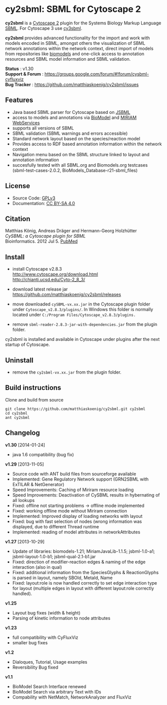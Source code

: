 # cy2sbml: SBML for Cytoscape 2

**cy2sbml** is a [Cytoscape 2](http://www.cytoscape.org) plugin for the Systems Biology Markup Language [SBML](http://www.sbml.org). For Cytoscape 3 use [cy3sbml](https://github.com/matthiaskoenig/cy3sbml).

**cy2sbml** provides advanced functionality for the import and work with models encoded in SBML, amongst others the 
visualization of SBML network annotations within the network context, direct import of models from repositories like [biomodels](http://www.biomodels.org) and one-click access to annotation resources and SBML model information and SBML validation.

**Status** : v1.30  
**Support & Forum** : https://groups.google.com/forum/#!forum/cysbml-cyfluxviz  
**Bug Tracker** : https://github.com/matthiaskoenig/cy2sbml/issues  

## Features
* Java based SBML parser for Cytoscape based on [JSBML](http://sourceforge.net/projects/jsbml/)
* access to models and annotations via [BioModel](http://www.biomodels.org/) and [MIRIAM WebServices](http://www.ebi.ac.uk/miriam/main/)
* supports all versions of SBML
* SBML validation (SBML warnings and errors accessible)
* Standard network layout based on the species/reaction model
* Provides access to RDF based annotation information within
  the network context
* Navigation menu based on the SBML structure linked to layout 
  and annotation information
* succesfully tested with all SBML.org and Biomodels.org testcases (sbml-test-cases-2.0.2, BioModels_Database-r21-sbml_files)

## License
* Source Code: [GPLv3](http://opensource.org/licenses/GPL-3.0)
* Documentation: [CC BY-SA 4.0](http://creativecommons.org/licenses/by-sa/4.0/)

## Citation
Matthias König, Andreas Dräger and Hermann-Georg Holzhütter  
*CySBML: a Cytoscape plugin for SBML*  
Bioinformatics. 2012 Jul 5. [PubMed](http://www.ncbi.nlm.nih.gov/pubmed/22772946) 

## Install
* install Cytoscape v2.8.3  
    http://www.cytoscape.org/download.html  
    http://chianti.ucsd.edu/Cyto-2_8_3/

* download latest release jar  
    https://github.com/matthiaskoenig/cy2sbml/releases

* move downloaded `cySBML-vx.xx.jar` in the Cytoscape plugin folder under `Cytoscape_v2.8.3/plugins/`. In Windows this folder is normally located under `C:/Program Files/Cytoscape_v2.8.3/plugins.`

* remove `sbml-reader-2.8.3-jar-with-dependencies.jar` from the plugin folder.

cy2sbml is installed and available in Cytoscape under plugins after the next startup of Cytoscape.

## Uninstall
* remove the `cy2sbml-vx.xx.jar` from the plugin folder.

## Build instructions
Clone and build from source
```
git clone https://github.com/matthiaskoenig/cy2sbml.git cy2sbml
cd cy2sbml
ant cy2sbml
```

## Changelog
**v1.30** [2014-01-24]
* java 1.6 compatibility (bug fix)

**v1.29** [2013-11-05]  
* Source code with ANT build files from sourceforge available
* Implemented: Gene Regulatory Network support (GRN2SBML with ExTILAR & NetGenerator)
* Speed Improvements: Caching of Miriram resource loading
* Speed Improvements: Deactivation of CySBML results in hybernating of all lookups
* Fixed: offline not starting problems -> offline mode implemented
* Fixed: working offline mode without Miriram connection
* Implemented: Improved display of loading networks with layout
* Fixed: bug with fast selection of nodes (wrong information was displayed, due to 
		 different Thread runtime
* Implemented: reading of model attributes in networkAttributes

**v1.27** [2013-10-29]  
* Update of libraries: biomodels-1.21; MiriamJavaLib-1.1.5; 
			jsbml-1.0-a1; jsbml-layout-1.0-b1; jsbml-qual-2.1-b1.jar 
* Fixed: direction of modifier-reaction edges & naming of the edge interaction (also in qual)
* Fixed: additional information from the SpeciesGlyphs & ReactionGlyphs is parsed in layout, namely SBOId, MetaId, Name
* Fixed: layout:role is now handled correctly to set edge interaction type for layout (multiple
		edges in layout with different layout:role correctly handled).

**v1.25**
* Layout bug fixes (width & height)
* Parsing of kinetic information to node attributes

**v1.23**
* full compatibility with CyFluxViz
* smaller bug fixes

**v1.2**
* Dialoques, Tutorial, Usage examples
* Reversibility Bug fixed

**v1.1**
* BioModel Search Interface renewed
* BioModel Search via arbitrary Text with IDs
* Compability with NetMatch, NetworkAnalyzer and FluxViz
